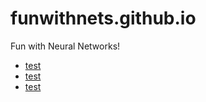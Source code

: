 # funwithnets.github.io

Fun with Neural Networks!

- [test](/src/test/README.md)
- [test](src/test/README.md)
- [test](src/README.md)
